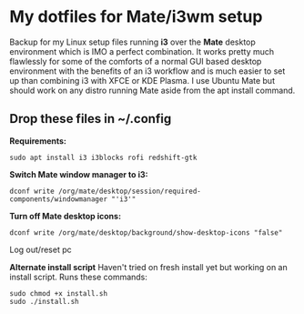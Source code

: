 # My dotfiles for Mate/i3wm setup

Backup for my Linux setup files running **i3** over the **Mate** desktop environment which is IMO a perfect combination. It works pretty much flawlessly for some of the comforts of a normal GUI based desktop environment with the benefits of an i3 workflow and is much easier to set up than combining i3 with XFCE or KDE Plasma. I use Ubuntu Mate but should work on any distro running Mate aside from the apt install command.

## Drop these files in ~/.config

**Requirements:**

```
sudo apt install i3 i3blocks rofi redshift-gtk
```

**Switch Mate window manager to i3:**

```
dconf write /org/mate/desktop/session/required-components/windowmanager "'i3'"
```

**Turn off Mate desktop icons:**

```
dconf write /org/mate/desktop/background/show-desktop-icons "false"
```

Log out/reset pc

**Alternate install script**
Haven't tried on fresh install yet but working on an install script. Runs these commands:

```
sudo chmod +x install.sh
sudo ./install.sh
```
